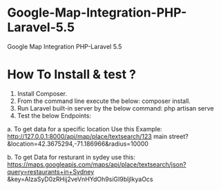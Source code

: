 # Google-Map-Integration-PHP-Laravel-5.5
Google Map Integration PHP-Laravel 5.5

# How To Install & test ?

1. Install Composer.
2. From the command line execute the below:
 composer install.
3. Run Laravel built-in server by the below command:
 php artisan serve
4. Test the below Endpoints:

a. To get data for a specific location Use this Example:
http://127.0.0.1:8000/api/map/place/textsearch/123 main street?&location=42.3675294,-71.186966&radius=10000

b. To get Data for resturant in sydey use this:
https://maps.googleapis.com/maps/api/place/textsearch/json?query=restaurants+in+Sydney
&key=AIzaSyD0zRHij2veVnHYdOh9siGI9bljIkyaOcs
